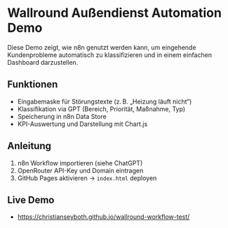 # Wallround Außendienst Automation Demo

Diese Demo zeigt, wie n8n genutzt werden kann, um eingehende Kundenprobleme automatisch zu
klassifizieren und in einem einfachen Dashboard darzustellen.

## Funktionen

-   Eingabemaske für Störungstexte (z. B. „Heizung läuft nicht“)
-   Klassifikation via GPT (Bereich, Priorität, Maßnahme, Typ)
-   Speicherung in n8n Data Store
-   KPI-Auswertung und Darstellung mit Chart.js

## Anleitung

1. n8n Workflow importieren (siehe ChatGPT)
2. OpenRouter API-Key und Domain eintragen
3. GitHub Pages aktivieren → `index.html` deployen

## Live Demo

-   https://christianseyboth.github.io/wallround-workflow-test/

